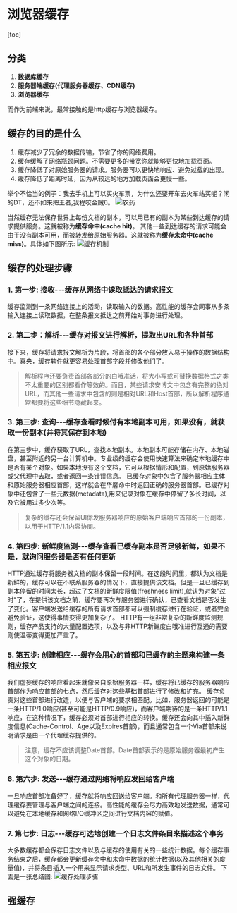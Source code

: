# 浏览器缓存
[toc]
## 分类
1. **数据库缓存**
2. **服务器端缓存(代理服务器缓存、CDN缓存)**
3. **浏览器缓存**

而作为前端来说，最常接触的是http缓存与浏览器缓存。
## 缓存的目的是什么
1. 缓存减少了冗余的数据传输，节省了你的网络费用。
2. 缓存缓解了网络瓶颈问题。不需要更多的带宽你就能够更快地加载页面。
3. 缓存降低了对原始服务器的请求。服务器可以更快地响应、避免过载的出现。
4. 缓存降低了距离时延，因为从较远的地方加载页面会更慢一些。

举个不恰当的例子：我去手机上可以买火车票，为什么还要开车去火车站买呢？闲的DT，还不如来把王者,我程咬金贼6。
![农药](https://timgsa.baidu.com/timg?image&quality=80&size=b9999_10000&sec=1571115844834&di=30b3450300ca437f28f87da6b7c6a26e&imgtype=0&src=http%3A%2F%2Fwx4.sinaimg.cn%2Fmw690%2F006HJgYYgy1fg9n2dtrwrg308c08cwf2.gif)

当然缓存无法保存世界上每份文档的副本，可以用已有的副本为某些到达缓存的请求提供服务。这就被称为**缓存命中(cache hit)**。
其他一些到达缓存的请求可能会由于没有副本可用，而被转发给原始服务器。这就被称为**缓存未命中(cache miss)**。具体如下图所示:
![缓存机制](https://user-gold-cdn.xitu.io/2019/10/9/16daeab220229c5d?imageView2/0/w/1280/h/960/format/webp/ignore-error/1)

## 缓存的处理步骤
### 1. 第一步: 接收---缓存从网络中读取抵达的请求报文
缓存监测到一条网络连接上的活动，读取输入的数据。高性能的缓存会同事从多条输入连接上读取数据，在整条报文抵达之前开始对事务进行处理。
### 2. 第二步：解析---缓存对报文进行解析，提取出URL和各种首部
接下来，缓存将请求报文解析为片段，将首部的各个部分放入易于操作的数据结构中。真央，缓存软件就更容易处理首部字段并修改他们了。
> 解析程序还要负责首部各部分的白哦准话，将大小写或可替换数据格式之类不太重要的区别都看作等效的。而且，某些请求安博文中包含有完整的绝对URL，而其他一些请求中包含的则是相对URL和Host首部，所以解析程序通常都要将这些细节隐藏起来。

### 3. 第三步: 查询---缓存查看时候付有本地副本可用，如果没有，就获取一份副本(并将其保存到本地)
在第三步中，缓存获取了URL，查找本地副本。本地副本可能存储在内存、本地磁盘，甚至附近的另一台计算机中。专业级的缓存会使用快速算法来确定本地缓存中是否有某个对象。如果本地没有这个文档，它可以根据情形和配置，到原始服务器或父代理中去取，或者返回一条错误信息。
已缓存对象中包含了服务器相应主体和原始服务器相应首部，这样就会在华黁命中时返回正确的服务器首部。已缓存对象中还包含了一些元数据(metadata),用来记录对象在缓存中停留了多长时间，以及它被用过多少次等。
> 复杂的缓存还会保留UI你发服务器响应的原始客户端响应首部的一份副本，以用于HTTP/1.1内容协商。

### 4. 第四步: 新鲜度监测---缓存查看已缓存副本是否足够新鲜，如果不是，就询问服务器是否有任何更新
HTTP通过缓存将服务器文档的副本保留一段时间。在这段时间里，都认为文档是新鲜的，缓存可以在不联系服务器的情况下，直接提供该文档。但是一旦已缓存到副本停留的时间太长，超过了文档的新鲜度限值(freshness limit),就认为对象"过时"了，在提供该文档之前，缓存要再次与服务器进行确认，已查看文档是否发生了变化。客户端发送给缓存的所有请求首部都可以强制缓存进行在验证，或者完全避免验证，这使得事情变得更加复杂了。
HTTP有一组非常复杂的新鲜度监测规则，缓存产品支持的大量配置选项，以及与非HTTP新鲜度白哦准进行互通的需要则使温蒂变得更加严重了。
### 5. 第五步: 创建相应---缓存会用心的首部和已缓存的主题来构建一条相应报文
我们虚妄缓存的响应看起来就像来自原始服务器一样，缓存将已缓存的服务器响应首部作为响应首部的七点，然后缓存对这些基础首部进行了修改和扩充。
缓存负责对这些首部进行改造，以便与客户端的要求相匹配。比如，服务器返回的可能是一条HTTP/1.0响应(甚至可能是HTTP/0.9响应)，而客户端期待的是一条HTTP/1.1响应，在这种情况下，缓存必须对首部进行相应的转换。缓存还会向其中插入新鲜度信息(Cache-Control、Age以及Expires首部)，而且通常包含一个Via首部来说明请求是由一个代理缓存提供的。
> 注意，缓存不应该调整Date首部。Date首部表示的是原始服务器最初产生这个对象的日期。

### 6. 第六步: 发送---缓存通过网络将响应发回给客户端
一旦响应首部准备好了，缓存就将响应回送给客户端。和所有代理服务器一样，代理缓存要管理与客户端之间的连接。高性能的缓存会尽力高效地发送数据，通常可以避免在本地缓存和网络I/O缓冲区之间进行文档内容的赋值。
### 7. 第七步: 日志---缓存可选地创建一个日志文件条目来描述这个事务
大多数缓存都会保存日志文件以及与缓存的使用有关的一些统计数据。每个缓存事务结束之后，缓存都会更新缓存命中和未命中数据的统计数据(以及其他相关的度量值)，并将条目插入一个用来显示请求类型、URL和所发生事件的日志文件。
下面是一张总结图:
![缓存处理步骤](https://user-gold-cdn.xitu.io/2019/10/9/16daf31b4d73655e?imageView2/0/w/1280/h/960/format/webp/ignore-error/1)

## 强缓存